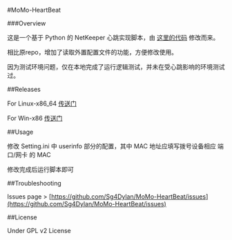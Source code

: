 #MoMo-HeartBeat


###Overview

这是一个基于 Python 的 NetKeeper 心跳实现脚本，由 [这里的代码](https://github.com/nowind/sx_pi) 修改而来。

相比原repo，增加了读取外置配置文件的功能，方便修改使用。

因为测试环境问题，仅在本地完成了运行逻辑测试，并未在受心跳影响的环境测试过。


##Releases

For Linux-x86_64 [传送门](https://github.com/Sg4Dylan/MoMo-HeartBeat/tree/master/Release/Linux-x86_64)

For Win-x86 [传送门](https://github.com/Sg4Dylan/MoMo-HeartBeat/tree/master/Release/Win_x86)

##Usage

修改 Setting.ini 中 userinfo 部分的配置，其中 MAC 地址应填写拨号设备相应 端口/网卡 的 MAC 

修改完成后运行脚本即可


##Troubleshooting

Issues page > [https://github.com/Sg4Dylan/MoMo-HeartBeat/issues](https://github.com/Sg4Dylan/MoMo-HeartBeat/issues)


##License

Under GPL v2 License

